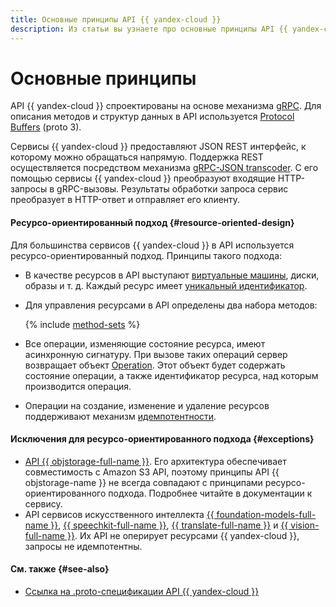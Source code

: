 ```yaml
---
title: Основные принципы API {{ yandex-cloud }}
description: Из статьи вы узнаете про основные принципы API {{ yandex-cloud }}, а также ознакомитесь с ресурсо-ориентированным подходом.
---
```


# Основные принципы

API {{ yandex-cloud }} спроектированы на основе механизма [gRPC](https://grpc.io/docs/). Для описания методов и структур данных в API используется [Protocol Buffers](https://developers.google.com/protocol-buffers/docs/proto3) (proto 3).

Сервисы {{ yandex-cloud }} предоставляют JSON REST интерфейс, к которому можно обращаться напрямую. Поддержка REST осуществляется посредством механизма [gRPC-JSON transcoder](https://www.envoyproxy.io/docs/envoy/latest/configuration/http/http_filters/grpc_json_transcoder_filter). С его помощью сервисы {{ yandex-cloud }} преобразуют входящие HTTP-запросы в gRPC-вызовы. Результаты обработки запроса сервис преобразует в HTTP-ответ и отправляет его клиенту.

#### Ресурсо-ориентированный подход {#resource-oriented-design}

Для большинства сервисов {{ yandex-cloud }} в API используется ресурсо-ориентированный подход. Принципы такого подхода:

- В качестве ресурсов в API выступают [виртуальные машины](../../glossary/vm.md), диски, образы и т. д. Каждый ресурс имеет [уникальный идентификатор](resources-identification.md).

- Для управления ресурсами в API определены два набора методов:

   {% include [method-sets](../_includes/method-sets.md) %}

- Все операции, изменяющие состояние ресурса, имеют асинхронную сигнатуру. При вызове таких операций сервер возвращает объект [Operation](operation.md). Этот объект будет содержать состояние операции, а также идентификатор ресурса, над которым производится операция.

- Операции на создание, изменение и удаление ресурсов поддерживают механизм [идемпотентности](idempotency.md).


#### Исключения для ресурсо-ориентированного подхода {#exceptions}

- [API {{ objstorage-full-name }}](../../storage/s3/index.md). Его архитектура обеспечивает совместимость с Amazon S3 API, поэтому принципы API {{ objstorage-name }} не всегда совпадают с принципами ресурсо-ориентированного подхода. Подробнее читайте в документации к сервису.
- API сервисов искусственного интеллекта [{{ foundation-models-full-name }}](../../foundation-models/concepts/api.md), [{{ speechkit-full-name }}](../../speechkit/concepts/api.md), [{{ translate-full-name }}](../../translate/api-ref/grpc/) и [{{ vision-full-name }}](../../vision/vision/api-ref/grpc/). Их API не оперирует ресурсами {{ yandex-cloud }}, запросы не идемпотентны.


#### См. также {#see-also}
- [Ссылка на .proto-спецификации API {{ yandex-cloud }}](https://github.com/yandex-cloud/cloudapi)


